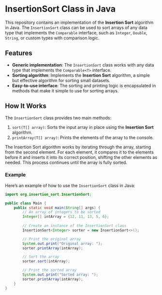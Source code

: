 # InsertionSort Class in Java

This repository contains an implementation of the **Insertion Sort** algorithm in Java. The `InsertionSort` class can be used to sort arrays of any data type that implements the `Comparable` interface, such as `Integer`, `Double`, `String`, or custom types with comparison logic.

## Features

- **Generic implementation**: The `InsertionSort` class works with any data type that implements the `Comparable<T>` interface.
- **Sorting algorithm**: Implements the **Insertion Sort** algorithm, a simple but effective algorithm for sorting small datasets.
- **Easy-to-use interface**: The sorting and printing logic is encapsulated in methods that make it simple to use for sorting arrays.

## How It Works

The `InsertionSort` class provides two main methods:
1. `sort(T[] array)`: Sorts the input array in place using the **Insertion Sort** algorithm.
2. `printArray(T[] array)`: Prints the elements of the array to the console.

The Insertion Sort algorithm works by iterating through the array, starting from the second element. For each element, it compares it to the elements before it and inserts it into its correct position, shifting the other elements as needed. This process continues until the array is fully sorted.

### Example

Here’s an example of how to use the `InsertionSort` class in Java:

```java
import org.insertion_sort.InsertionSort;

public class Main {
    public static void main(String[] args) {
        // An array of integers to be sorted
        Integer[] intArray = {12, 11, 13, 5, 6};
        
        // Create an instance of the InsertionSort class
        InsertionSort<Integer> sorter = new InsertionSort<>();

        // Print the original array
        System.out.print("Original array: ");
        sorter.printArray(intArray);

        // Sort the array
        sorter.sort(intArray);

        // Print the sorted array
        System.out.print("Sorted array: ");
        sorter.printArray(intArray);
    }
}
